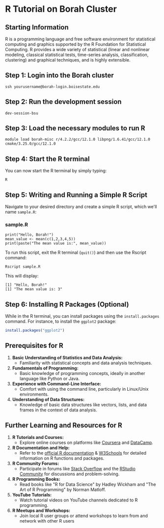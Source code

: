 # R Tutorial on Borah Cluster

## Starting Information

R is a programming language and free software environment for statistical computing and graphics supported by the R Foundation for Statistical Computing. R provides a wide variety of statistical (linear and nonlinear modeling, classical statistical tests, time-series analysis, classification, clustering) and graphical techniques, and is highly extensible.

## Step 1: Login into the Borah cluster
```ssh yourusername@borah-login.boisestate.edu```

## Step 2: Run the development session
```dev-session-bsu```

## Step 3: Load the necessary modules to run R
```
module load borah-misc r/4.2.2/gcc/12.1.0 libpng/1.6.41/gcc/12.1.0 cmake/3.25.0/gcc/12.1.0
```

## Step 4: Start the R terminal
You can now start the R terminal by simply typing:
```
R
```

## Step 5: Writing and Running a Simple R Script

Navigate to your desired directory and create a simple R script, which we'll name `sample.R`:

### sample.R
```
print("Hello, Borah!")
mean_value <- mean(c(1,2,3,4,5))
print(paste("The mean value is:", mean_value))
```

To run this script, exit the R terminal (`quit()`) and then use the Rscript command:

```
Rscript sample.R
```

This will display:
```
[1] "Hello, Borah!"
[1] "The mean value is: 3"
```

## Step 6: Installing R Packages (Optional)

While in the R terminal, you can install packages using the `install.packages` command. For instance, to install the `ggplot2` package:

```R
install.packages("ggplot2")
```

## Prerequisites for R
1. **Basic Understanding of Statistics and Data Analysis:**
   - Familiarity with statistical concepts and data analysis techniques.
2. **Fundamentals of Programming:**
   - Basic knowledge of programming concepts, ideally in another language like Python or Java.
3. **Experience with Command-Line Interface:**
   - Comfort with using the command line, particularly in Linux/Unix environments.
4. **Understanding of Data Structures:**
   - Knowledge of basic data structures like vectors, lists, and data frames in the context of data analysis.

## Further Learning and Resources for R
1. **R Tutorials and Courses:**
   - Explore online courses on platforms like [Coursera](https://www.coursera.org/) and [DataCamp](https://www.datacamp.com/).
2. **R Documentation and Help:**
   - Refer to the [official R documentation](https://www.r-project.org/other-docs.html) & [W3Schools](https://www.w3schools.com/r/default.asp) for detailed information on R functions and packages.
3. **R Community Forums:**
   - Participate in forums like [Stack Overflow](https://stackoverflow.com/questions/tagged/r) and the [RStudio Community](https://community.rstudio.com/) for discussions and problem-solving.
4. **R Programming Books:**
   - Read books like "R for Data Science" by Hadley Wickham and "The Art of R Programming" by Norman Matloff.
5. **YouTube Tutorials:**
   - Watch tutorial videos on YouTube channels dedicated to R programming.
6. **R Meetups and Workshops:**
   - Join local R user groups or attend workshops to learn from and network with other R users
